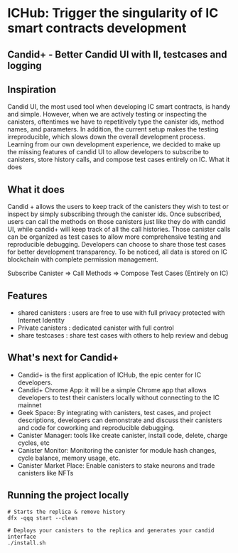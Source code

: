 # ICHub: Trigger the singularity of IC smart contracts development

## Candid+ - Better Candid UI with II, testcases and logging

## Inspiration
Candid UI, the most used tool when developing IC smart contracts, is handy and simple. However, when we are actively testing or inspecting the canisters, oftentimes we have to repetitively type the canister ids, method names, and parameters. In addition, the current setup makes the testing irreproducible, which slows down the overall development process.  Learning from our own development experience, we decided to make up the missing features of candid UI to allow developers to subscribe to canisters, store history calls, and compose test cases entirely on IC.
What it does

## What it does
Candid + allows the users to keep track of the canisters they wish to test or inspect by simply subscribing through the canister ids.  Once subscribed, users can call the methods on those canisters just like they do with candid UI, while candid+ will keep track of all the call histories. Those canister calls can be organized as test cases to allow more comprehensive testing and reproducible debugging. Developers can choose to share those test cases for better development transparency. To be noticed, all data is stored on IC blockchain with complete permission management.

Subscribe Canister => Call Methods => Compose Test Cases (Entirely on IC)

## Features
- shared canisters : users are free to use with full privacy protected with Internet Identity
- Private canisters : dedicated canister with full control
- share testcases : share test cases with others to help review and debug

## What's next for Candid+
- Candid+ is the first application of ICHub, the epic center for IC developers.
- Candid+ Chrome App: it will be a simple Chrome app that allows developers to test their canisters locally without connecting to the IC mainnet
- Geek Space: By integrating with canisters, test cases, and project descriptions, developers can demonstrate and discuss their canisters and code for coworking and reproducible debugging.
- Canister Manager: tools like create canister, install code, delete, charge cycles, etc
- Canister Monitor: Monitoring the canister for module hash changes, cycle balance, memory usage, etc.
- Canister Market Place: Enable canisters to stake neurons and trade canisters like NFTs 


## Running the project locally
```
# Starts the replica & remove history
dfx -qqq start --clean

# Deploys your canisters to the replica and generates your candid interface
./install.sh
```